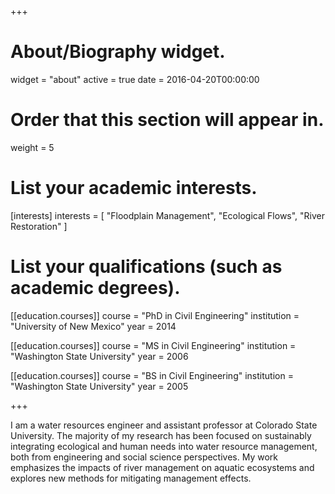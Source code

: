 +++
# About/Biography widget.
widget = "about"
active = true
date = 2016-04-20T00:00:00

# Order that this section will appear in.
weight = 5

# List your academic interests.
[interests]
  interests = [
    "Floodplain Management",
    "Ecological Flows",
    "River Restoration"
  ]

# List your qualifications (such as academic degrees).
[[education.courses]]
  course = "PhD in Civil Engineering"
  institution = "University of New Mexico"
  year = 2014

[[education.courses]]
  course = "MS in Civil Engineering"
  institution = "Washington State University"
  year = 2006

[[education.courses]]
  course = "BS in Civil Engineering"
  institution = "Washington State University"
  year = 2005

+++



I am a water resources engineer and assistant professor at Colorado State University. The majority of my research has been focused on sustainably integrating ecological and human needs into water resource management, both from engineering and social science perspectives. My work emphasizes the impacts of river management on aquatic ecosystems and explores new methods for mitigating management effects.
